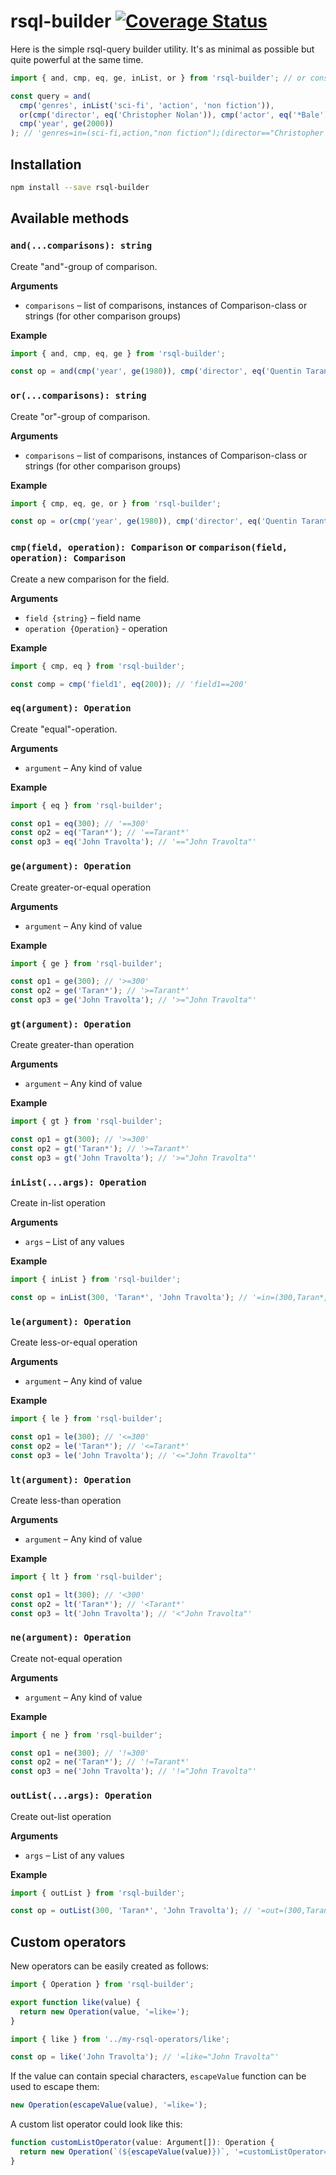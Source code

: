 # rsql-builder [![Coverage Status](https://coveralls.io/repos/github/RomiC/rsql-builder/badge.svg)](https://coveralls.io/github/RomiC/rsql-builder)

Here is the simple rsql-query builder utility. It's as minimal as possible but quite powerful at the same time.

```js
import { and, cmp, eq, ge, inList, or } from 'rsql-builder'; // or const { and, cmp, eq, ge, inList, or } = require('rsql-builder')

const query = and(
  cmp('genres', inList('sci-fi', 'action', 'non fiction')),
  or(cmp('director', eq('Christopher Nolan')), cmp('actor', eq('*Bale'))),
  cmp('year', ge(2000))
); // 'genres=in=(sci-fi,action,"non fiction");(director=="Christopher Nolan",actor==*Bale);year>=2000'
```

## Installation

```sh
npm install --save rsql-builder
```

## Available methods

### `and(...comparisons): string`

Create "and"-group of comparison.

**Arguments**

- `comparisons` – list of comparisons, instances of Comparison-class or strings (for other comparison groups)

**Example**

```js
import { and, cmp, eq, ge } from 'rsql-builder';

const op = and(cmp('year', ge(1980)), cmp('director', eq('Quentin Tarantino'))); // 'year>=1980;director=="Quentin Tarantino"
```

### `or(...comparisons): string`

Create "or"-group of comparison.

**Arguments**

- `comparisons` – list of comparisons, instances of Comparison-class or strings (for other comparison groups)

**Example**

```js
import { cmp, eq, ge, or } from 'rsql-builder';

const op = or(cmp('year', ge(1980)), cmp('director', eq('Quentin Tarantino'))); // 'year>=1980,director=="Quentin Tarantino"
```

### `cmp(field, operation): Comparison` or `comparison(field, operation): Comparison`

Create a new comparison for the field.

**Arguments**

- `field {string}` – field name
- `operation {Operation}` - operation

**Example**

```js
import { cmp, eq } from 'rsql-builder';

const comp = cmp('field1', eq(200)); // 'field1==200'
```

### `eq(argument): Operation`

Create "equal"-operation.

**Arguments**

- `argument` – Any kind of value

**Example**

```js
import { eq } from 'rsql-builder';

const op1 = eq(300); // '==300'
const op2 = eq('Taran*'); // '==Tarant*'
const op3 = eq('John Travolta'); // '=="John Travolta"'
```

### `ge(argument): Operation`

Create greater-or-equal operation

**Arguments**

- `argument` – Any kind of value

**Example**

```js
import { ge } from 'rsql-builder';

const op1 = ge(300); // '>=300'
const op2 = ge('Taran*'); // '>=Tarant*'
const op3 = ge('John Travolta'); // '>="John Travolta"'
```

### `gt(argument): Operation`

Create greater-than operation

**Arguments**

- `argument` – Any kind of value

**Example**

```js
import { gt } from 'rsql-builder';

const op1 = gt(300); // '>=300'
const op2 = gt('Taran*'); // '>=Tarant*'
const op3 = gt('John Travolta'); // '>="John Travolta"'
```

### `inList(...args): Operation`

Create in-list operation

**Arguments**

- `args` – List of any values

**Example**

```js
import { inList } from 'rsql-builder';

const op = inList(300, 'Taran*', 'John Travolta'); // '=in=(300,Taran*,"John Travolta")'
```

### `le(argument): Operation`

Create less-or-equal operation

**Arguments**

- `argument` – Any kind of value

**Example**

```js
import { le } from 'rsql-builder';

const op1 = le(300); // '<=300'
const op2 = le('Taran*'); // '<=Tarant*'
const op3 = le('John Travolta'); // '<="John Travolta"'
```

### `lt(argument): Operation`

Create less-than operation

**Arguments**

- `argument` – Any kind of value

**Example**

```js
import { lt } from 'rsql-builder';

const op1 = lt(300); // '<300'
const op2 = lt('Taran*'); // '<Tarant*'
const op3 = lt('John Travolta'); // '<"John Travolta"'
```

### `ne(argument): Operation`

Create not-equal operation

**Arguments**

- `argument` – Any kind of value

**Example**

```js
import { ne } from 'rsql-builder';

const op1 = ne(300); // '!=300'
const op2 = ne('Taran*'); // '!=Tarant*'
const op3 = ne('John Travolta'); // '!="John Travolta"'
```

### `outList(...args): Operation`

Create out-list operation

**Arguments**

- `args` – List of any values

**Example**

```js
import { outList } from 'rsql-builder';

const op = outList(300, 'Taran*', 'John Travolta'); // '=out=(300,Taran*,"John Travolta")'
```

## Custom operators

New operators can be easily created as follows:

```js
import { Operation } from 'rsql-builder';

export function like(value) {
  return new Operation(value, '=like=');
}
```

```js
import { like } from '../my-rsql-operators/like';

const op = like('John Travolta'); // '=like="John Travolta"'
```

If the value can contain special characters, `escapeValue` function can be used to escape them:

```js
new Operation(escapeValue(value), '=like=');
```

A custom list operator could look like this:

```js
function customListOperator(value: Argument[]): Operation {
  return new Operation(`(${escapeValue(value)})`, '=customListOperator=');
}
```
